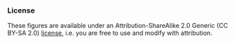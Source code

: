 ### License

These figures are available under an Attribution-ShareAlike 2.0 Generic (CC BY-SA 2.0) <a href="https://creativecommons.org/licenses/by-sa/2.0/">license</a>, i.e. you are free to use and modify with attribution.
